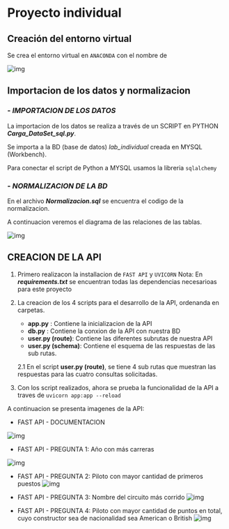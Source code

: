 
# **Proyecto individual**


## **Creación del entorno virtual**
Se crea el entorno virtual en `ANACONDA` con el nombre de 

  
![img](https://imgur.com/lsZKehf.png)

## **Importacion de los datos y normalizacion**

###  - *IMPORTACION DE LOS DATOS*

La importacion de los datos se realiza a través de un SCRIPT en PYTHON ***Carga_DataSet_sql.py***.

Se importa a la BD (base de datos) *lab_individual* creada en MYSQL (Workbench). 

Para conectar el script de Python a MYSQL usamos la libreria `sqlalchemy `

###  - *NORMALIZACION DE LA BD*

En el archivo ***Normalizacion.sql*** se encuentra el codigo de la normalizacion. 

A continuacion veremos el diagrama de las relaciones de las tablas.

![img](https://i.imgur.com/c7jFvFG.png)


## **CREACION DE LA API**

1. Primero realizacon la installacion de `FAST API` y `UVICORN`
Nota: En ***requirements.txt*** se encuentran todas las dependencias necesarioas para este proyecto

2. La creacion de los 4 scripts para el desarrollo de la API, ordenanda en carpetas.

    - **app.py**       : Contiene la inicializacion de la API
    - **db.py**         : Contiene la conxion de la API con nuestra BD  
    - **user.py (route)**: Contiene las diferentes subrutas de nuestra API
    - **user.py (schema)**: Contiene el esquema de las respuestas de las sub rutas.

    2.1 En el script **user.py (route)**, se tiene 4 sub rutas que muestran las respuestas para las cuatro consultas solicitadas.

    
3. Con los script realizados, ahora se prueba la funcionalidad de la API a traves de `uvicorn app:app --reload`

A continuacion se presenta imagenes de la API:

- FAST API - DOCUMENTACION

![img](https://imgur.com/UAsILGq.png)

- FAST API - PREGUNTA 1: Año con más carreras

![img](https://imgur.com/QIXDgFB.jpg)


- FAST API - PREGUNTA 2: Piloto con mayor cantidad de primeros puestos
![img](https://imgur.com/zLQRf2s.jpg)


- FAST API - PREGUNTA 3: Nombre del circuito más corrido
![img](https://i.imgur.com/AauwhYN.jpg)

- FAST API - PREGUNTA 4: Piloto con mayor cantidad de puntos en total, cuyo constructor sea de nacionalidad sea American o British
![img](https://i.imgur.com/KKYwUpM.jpg)

